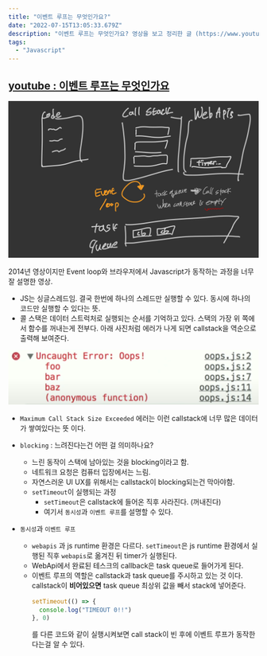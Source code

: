 ```yaml
---
title: "이벤트 루프는 무엇인가요?"
date: "2022-07-15T13:05:33.679Z"
description: "이벤트 루프는 무엇인가요? 영상을 보고 정리한 글 (https://www.youtube.com/watch?v=8aGhZQkoFbQ)"
tags:
  - "Javascript"
---
```


## [youtube : 이벤트 루프는 무엇인가요](https://www.youtube.com/watch?v=8aGhZQkoFbQ&t=12s)

![브라우저 동작 과정](/images/eventloop.jpeg)

2014년 영상이지만 Event loop와 브라우저에서 Javascript가 동작하는 과정을 너무 잘 설명한 영상.

- JS는 싱글스레드임. 결국 한번에 하나의 스레드만 실행할 수 있다. 동시에 하나의 코드만 실행할 수 있다는 뜻.
- 콜 스택은 데이터 스트럭처로 실행되는 순서를 기억하고 있다. 스택의 가장 위 쪽에서 함수를 꺼내는게 전부다. 아래 사진처럼 에러가 나게 되면 callstack을 역순으로 출력해 보여준다.

![callstack](/images/callstack.png)

- `Maximum Call Stack Size Exceeded` 에러는 이런 callstack에 너무 많은 데이터가 쌓여있다는 뜻 이다.

- `blocking` : 느려진다는건 어떤 걸 의미하나요?
  - 느린 동작이 스택에 남아있는 것을 blocking이라고 함.
  - 네트워크 요청은 컴퓨터 입장에서는 느림.
  - 자연스러운 UI UX를 위해서는 callstack이 blocking되는건 막아야함.
  - `setTimeout`이 실행되는 과정
    - `setTimeout`은 callstack에 들어온 직후 사라진다. (꺼내진다)
    - 여기서 `동시성`과 `이벤트 루프`를 설명할 수 있다.
- `동시성`과 `이벤트 루프`

  - `webapis` 과 js runtime 환경은 다르다. `setTimeout`은 js runtime 환경에서 실행된 직후 `webapis`로 옮겨진 뒤 timer가 실행된다.
  - WebApi에서 완료된 테스크의 callback은 task queue로 들어가게 된다.
  - 이벤트 루프의 역할은 callstack과 task queue를 주시하고 있는 것 이다. callstack이 **비어있으면** task queue 최상위 값을 빼서 stack에 넣어준다.
    ```js
    setTimeout(() => {
      console.log("TIMEOUT 0!!")
    }, 0)
    ```
    를 다른 코드와 같이 실행시켜보면 call stack이 빈 후에 이벤트 루프가 동작한다는걸 알 수 있다.
